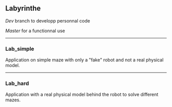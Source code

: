 ## Labyrinthe

*Dev* branch to developp personnal code

*Master* for a functionnal use

-----------------

### Lab_simple

Application on simple maze with only a "fake" robot and not a real physical model.

-----------------

### Lab_hard

Application with a real physical model behind the robot to solve different mazes.
